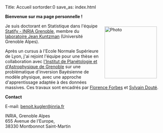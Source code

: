 Title: Accueil
sortorder:0
save_as: index.html

**Bienvenue sur ma page personnelle !**

<p><img src="/images/profil.png" alt="Photo" width="170" align = "right" style="vertical-align: top; margin: 10px;"/></p>

Je suis doctorant en Statistique dans l'équipe [Statify - INRIA Grenoble](https://team.inria.fr/statify/), membre du [laboratoire Jean Kuntzman](https://ljk.imag.fr/index_en.php) (Université Grenoble Alpes).

Après un cursus à l'Ecole Normale Supérieure de Lyon, j'ai rejoint l'équipe pour une thèse en collaboration avec [l'Institut de Planétologie et d'Astrophysique de Grenoble](https://ipag.osug.fr/) sur une problématique d'inversion Bayésienne de modèle physique, avec une approche d'apprentissage adaptée à des données massives.
Ces travaux sont encadrés par [Florence Forbes](http://mistis.inrialpes.fr/people/forbes/) et [Sylvain Douté](https://www.researchgate.net/profile/Sylvain-Doute).

**Contact**

E-mail: benoit.kugler@inria.fr

INRIA, Grenoble Alpes <br>
655 Avenue de l'Europe, <br>
38330 Montbonnot Saint-Martin